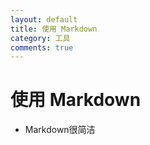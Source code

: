 ```yaml
---
layout: default
title: 使用 Markdown
category: 工具
comments: true
---
```


# 使用 Markdown

* Markdown很简洁  
